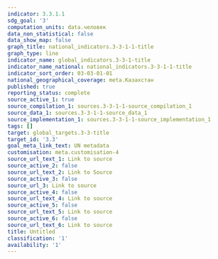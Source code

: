 ```yaml
---
indicator: 3.3.1.1
sdg_goal: '3'
computation_units: data.человек
data_non_statistical: false
data_show_map: false
graph_title: national_indicators.3-3-1-1-title
graph_type: line
indicator_name: global_indicators.3-3-1-title
indicator_name_national: national_indicators.3-3-1-1-title
indicator_sort_order: 03-03-01-01
national_geographical_coverage: meta.Казахстан
published: true
reporting_status: complete
source_active_1: true
source_compilation_1: sources.3-3-1-1-source_compilation_1
source_data_1: sources.3-3-1-1-source_data_1
source_implementation_1: sources.3-3-1-1-source_implementation_1
tags: []
target: global_targets.3-3-title
target_id: '3.3'
goal_meta_link_text: UN metadata
customisation: meta.customisation-4
source_url_text_1: Link to source
source_active_2: false
source_url_text_2: Link to Source
source_active_3: false
source_url_3: Link to source
source_active_4: false
source_url_text_4: Link to source
source_active_5: false
source_url_text_5: Link to source
source_active_6: false
source_url_text_6: Link to source
title: Untitled
classification: '1'
availability: '1'
---
```

